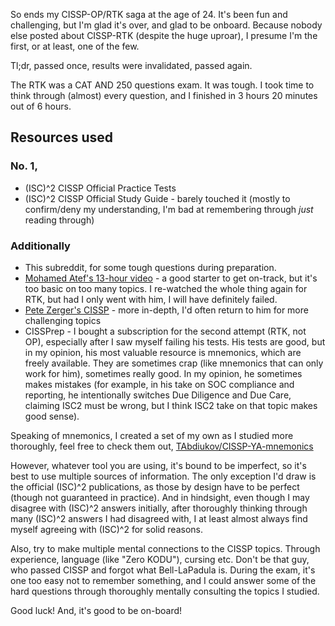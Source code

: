 So ends my CISSP-OP/RTK saga at the age of 24. It's been fun and challenging, but I'm glad it's over, and glad to be onboard. Because nobody else posted about CISSP-RTK (despite the huge uproar), I presume I'm the first, or at least, one of the few.

Tl;dr, passed once, results were invalidated, passed again.

The RTK was a CAT AND 250 questions exam. It was tough. I took time to think through (almost) every question, and I finished in 3 hours 20 minutes out of 6 hours.

## Resources used

### No. 1,

* (ISC)^2 CISSP Official Practice Tests
* (ISC)^2 CISSP Official Study Guide - barely touched it (mostly to confirm/deny my understanding, I'm bad at remembering through *just* reading through)

### Additionally

* This subreddit, for some tough questions during preparation.
* [Mohamed Atef's 13-hour video](https://www.youtube.com/watch?v=_nyZhYnCNLA) - a good starter to get on-track, but it's too basic on too many topics. I re-watched the whole thing again for RTK, but had I only went with him, I will have definitely failed.
* [Pete Zerger's CISSP](https://www.youtube.com/watch?v=_nyZhYnCNLA) - more in-depth, I'd often return to him for more challenging topics
* CISSPrep - I bought a subscription for the second attempt (RTK, not OP), especially after I saw myself failing his tests. His tests are good, but in my opinion, his most valuable resource is mnemonics, which are freely available. They are sometimes crap (like mnemonics that can only work for him), sometimes really good. In my opinion, he sometimes makes mistakes (for example, in his take on SOC compliance and reporting, he intentionally switches Due Diligence and Due Care, claiming ISC2 must be wrong, but I think ISC2 take on that topic makes good sense).

Speaking of mnemonics, I created a set of my own as I studied more thoroughly, feel free to check them out, [TAbdiukov/CISSP-YA-mnemonics](https://github.com/TAbdiukov/CISSP-YA-mnemonics) 

However, whatever tool you are using, it's bound to be imperfect, so it's best to use multiple sources of information. The only exception I'd draw is the official (ISC)^2 publications, as those by design have to be perfect (though not guaranteed in practice). And in hindsight, even though I may disagree with (ISC)^2 answers initially, after thoroughly thinking through many (ISC)^2 answers I had disagreed with, I at least almost always find myself agreeing with (ISC)^2 for solid reasons. 

Also, try to make multiple mental connections to the CISSP topics. Through experience, language (like "Zero KODU"), cursing etc. Don't be that guy, who passed CISSP and forgot what Bell-LaPadula is. During the exam, it's one too easy not to remember something, and I could answer some of the hard questions through thoroughly mentally consulting the topics I studied.

Good luck! And, it's good to be on-board!